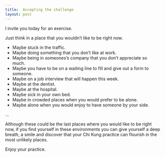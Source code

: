 ```yaml
---
title:  Accepting the challenge
layout: post
---
```

I invite you today for an exercise.

Just think in a place that you wouldn’t like to be right now.

+ Maybe stuck in the traffic.
+ Maybe doing something that you don’t like at work.
+ Maybe being in someones’s company that you don’t appreciate so much.
+ Maybe you have to be on a waiting line to fill and give out a form to someone.
+ Maybe on a job interview that will happen this week.
+ Maybe at the dentist.
+ Maybe at the hospital.
+ Maybe sick in your own bed.
+ Maybe in crowded places when you would prefer to be alone.
+ Maybe alone when you would enjoy to have someone by your side.

…

Although these could be the last places where you would like to be right now, if you find yourself in these environments you can give yourself a deep breath, a smile and discover that your Chi Kung practice can flourish in the most unlikely places.

Enjoy your practice.
